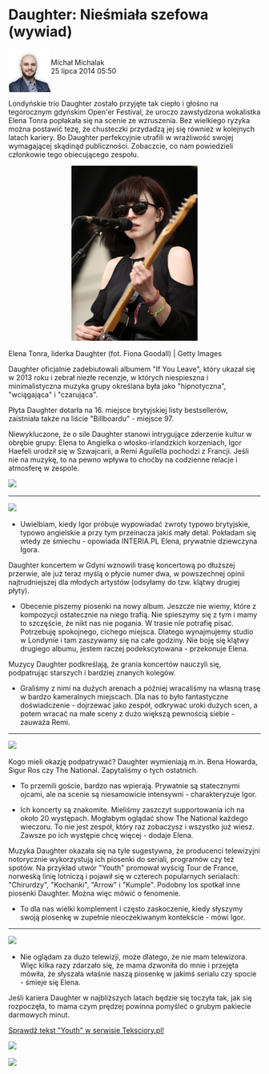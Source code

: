 # Daughter: Nieśmiała szefowa (wywiad)

<img src="/Text/Resources/000HBYV9ITOXPQMV-C416.png" align="left"> \
Michał Michalak \
25 lipca 2014 05:50
<br clear="left"/>

Londyńskie trio Daughter zostało przyjęte tak ciepło i głośno na tegorocznym gdyńskim Open'er Festival, że uroczo zawstydzona wokalistka Elena Tonra popłakała się na scenie ze wzruszenia. Bez wielkiego ryzyka można postawić tezę, że chusteczki przydadzą jej się również w kolejnych latach kariery. Bo Daughter perfekcyjnie utrafili w wrażliwość swojej wymagającej skądinąd publiczności. Zobaczcie, co nam powiedzieli członkowie tego obiecującego zespołu.

<p align="center">
<img src="/Images/465293699.jpg" height=50% width=50%>
</p>

Elena Tonra, liderka Daughter (fot. Fiona Goodall) \| Getty Images

Daughter oficjalnie zadebiutowali albumem "If You Leave", który ukazał się w 2013 roku i zebrał niezłe recenzje, w których niespieszna i minimalistyczna muzyka grupy określana była jako "hipnotyczna", "wciągająca" i "czarująca".

Płyta Daughter dotarła na 16. miejsce brytyjskiej listy bestsellerów, zaistniała także na liście "Billboardu" - miejsce 97.

Niewykluczone, że o sile Daughter stanowi intrygujące zderzenie kultur w obrębie grupy: Elena to Angielka o włosko-irlandzkich korzeniach, Igor Haefeli urodził się w Szwajcarii, a Remi Aguilella pochodzi z Francji. Jeśli nie na muzykę, to na pewno wpływa to choćby na codzienne relacje i atmosferę w zespole.

[<img src="https://i.iplsc.com/open-er-festival-2014-daughter-nieco-zestresowani/0003D2R0UOS0N9BT-C303.webp">](https://m.interia.pl/wideo/video,vId,1522782)

---

[<img src="https://i.iplsc.com/-/0003EK0L3CG9WTDD-C303.jpg">](https://m.interia.pl/interia-tv/video,vAId,122722,vId,1533990) 

- Uwielbiam, kiedy Igor próbuje wypowiadać zwroty typowo brytyjskie, typowo angielskie a przy tym przeinacza jakiś mały detal. Pokładam się wtedy ze śmiechu - opowiada INTERIA.PL Elena, prywatnie dziewczyna Igora.

Daughter koncertem w Gdyni wznowili trasę koncertową po dłuższej przerwie, ale już teraz myślą o płycie numer dwa, w powszechnej opinii najtrudniejszej dla młodych artystów (odsyłamy do tzw. klątwy drugiej płyty).

- Obecenie piszemy piosenki na nowy album. Jeszcze nie wiemy, które z kompozycji ostatecznie na niego trafią. Nie spieszymy się z tym i mamy to szczęście, że nikt nas nie pogania. W trasie nie potrafię pisać. Potrzebuję spokojnego, cichego miejsca. Dlatego wynajmujemy studio w Londynie i tam zaszywamy się na całe godziny. Nie boję się klątwy drugiego albumu, jestem raczej podekscytowana - przekonuje Elena.

Muzycy Daughter podkreślają, że grania koncertów nauczyli się, podpatrując starszych i bardziej znanych kolegów.

- Graliśmy z nimi na dużych arenach a później wracaliśmy na własną trasę w bardzo kameralnych miejscach. Dla nas to było fantastyczne doświadczenie - dojrzewać jako zespół, odkrywać uroki dużych scen, a potem wracać na małe sceny z dużo większą pewnością siebie - zauważa Remi.


---

[<img src="https://i.iplsc.com/daughter-w-poszukiwaniu-przelomowego-momentu/0003EK19G8R5EN17-C303.webp">](http://m.interia.pl/wideo/video,vId,1533999)

Kogo mieli okazję podpatrywać? Daughter wymieniają m.in. Bena Howarda, Sigur Ros czy The National. Zapytaliśmy o tych ostatnich.

- To przemili goście, bardzo nas wpierają. Prywatnie są statecznymi ojcami, ale na scenie są niesamowicie intensywni - charakteryzuje Igor.

- Ich koncerty są znakomite. Mieliśmy zaszczyt supportowania ich na około 20 występach. Mogłabym oglądać show The National każdego wieczoru. To nie jest zespół, który raz zobaczysz i wszystko już wiesz. Zawsze po ich występie chcę więcej - dodaje Elena.

Muzyka Daughter okazała się na tyle sugestywna, że producenci telewizyjni notorycznie wykorzystują ich piosenki do seriali, programów czy też spotów. Na przykład utwór "Youth" promował wyścig Tour de France, norweską linię lotniczą i pojawił się w czterech popularnych serialach: "Chirurdzy", "Kochanki", "Arrow" i "Kumple". Podobny los spotkał inne piosenki Daughter. Można więc mówić o fenomenie.

- To dla nas wielki komplement i często zaskoczenie, kiedy słyszymy swoją piosenkę w zupełnie nieoczekiwanym kontekście - mówi Igor.

---

[<img src="https://i.iplsc.com/-/0003EK1VGTSJAVK6-C303.jpg">](https://m.interia.pl/interia-tv/video,vId,1534001,vAId,122722)

- Nie oglądam za dużo telewizji, może dlatego, że nie mam telewizora. Więc kilka razy zdarzało się, że mama dzwoniła do mnie i przejęta mówiła, że słyszała właśnie naszą piosenkę w jakimś serialu czy spocie - śmieje się Elena.

Jeśli kariera Daughter w najbliższych latach będzie się toczyła tak, jak się rozpoczęła, to mama czym prędzej powinna pomyśleć o grubym pakiecie darmowych minut.

[Sprawdź tekst "Youth" w serwisie Teksciory.pl!](https://teksciory.interia.pl/daughter-youth-tekst-piosenki,t,641011.html)


[<img src="https://i.iplsc.com/-/0003D2PRCG906X75-C303.jpg">](https://m.interia.pl/wideo/video,vId,1522771)

[<img src="https://i.ytimg.com/vi/RFlKGlPKBA0/maxresdefault.jpg">](https://www.youtube.com/watch?v=RFlKGlPKBA0)

